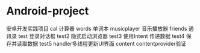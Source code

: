 # Android-project
安卓开发实践项目
cal 计算器
words 单词本
musicplayer 音乐播放器
friends 通讯录
test 登录对话框
test2 隐式启动浏览器
test3 使用Intent 传递数据
test4 保存并读取数据
test5 handler多线程更新UI界面
content contentprovider验证
